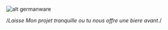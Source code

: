 ![alt germanware](https://blog.sonatype.com/hs-fs/hub/1958393/file-4056373573-png/blog-files/beerware.png)

/*Laisse Mon projet tranquille ou tu nous offre une biere avant.*/
